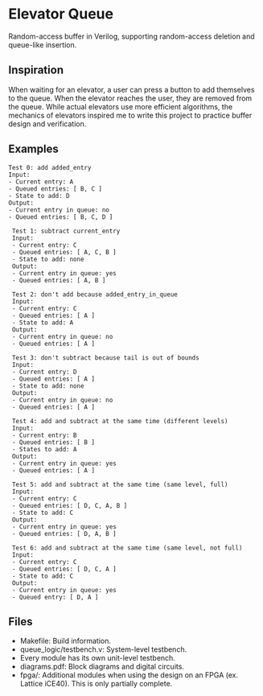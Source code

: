 # Elevator Queue
Random-access buffer in Verilog, supporting random-access deletion and queue-like insertion.
## Inspiration
When waiting for an elevator, a user can press a button to add themselves to the queue. When the elevator reaches the user, they are removed from the queue. While actual elevators use more efficient algorithms, the mechanics of elevators inspired me to write this project to practice buffer design and verification.
## Examples
```
Test 0: add added_entry
Input:
- Current entry: A
- Queued entries: [ B, C ]
- State to add: D
Output:
- Current entry in queue: no
- Queued entries: [ B, C, D ]     
```

```
 Test 1: subtract current_entry
 Input:
 - Current entry: C
 - Queued entries: [ A, C, B ]
 - State to add: none
 Output:
 - Current entry in queue: yes
 - Queued entries: [ A, B ]
 ```

```
 Test 2: don't add because added_entry_in_queue
 Input:
 - Current entry: C
 - Queued entries: [ A ]
 - State to add: A
 Output:
 - Current entry in queue: no
 - Queued entries: [ A ]
 ```

```
 Test 3: don't subtract because tail is out of bounds
 Input:
 - Current entry: D
 - Queued entries: [ A ]
 - State to add: none
 Output:
 - Current entry in queue: no
 - Queued entries: [ A ]
```

```
 Test 4: add and subtract at the same time (different levels)
 Input:
 - Current entry: B
 - Queued entries: [ B ]
 - States to add: A
 Output:
 - Current entry in queue: yes
 - Queued entries: [ A ]
```

```
 Test 5: add and subtract at the same time (same level, full)
 Input: 
 - Current entry: C
 - Queued entries: [ D, C, A, B ]
 - State to add: C
 Output:
 - Current entry in queue: yes
 - Queued entries: [ D, A, B ]
```

```
 Test 6: add and subtract at the same time (same level, not full)
 Input:
 - Current entry: C
 - Queued entries: [ D, C, A ]
 - State to add: C
 Output:
 - Current entry in queue: yes
 - Queued entry: [ D, A ]
```
## Files
- Makefile: Build information.
- queue_logic/testbench.v: System-level testbench.
- Every module has its own unit-level testbench.
- diagrams.pdf: Block diagrams and digital circuits.
- fpga/: Additional modules when using the design on an FPGA (ex. Lattice iCE40). This is only partially complete.
